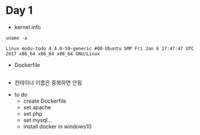 # Day 1

* kernel info
~~~
uname -a
~~~

~~~
Linux modu-todo 4.4.0-59-generic #80-Ubuntu SMP Fri Jan 6 17:47:47 UTC 2017 x86_64 x86_64 x86_64 GNU/Linux
~~~

* Dockerfile
~~~

~~~

- 컨테이너 이름은 중복하면 안됨

* to do
  - create Dockerfile
  - set apache
  - set php
  - set mysql...
  - install docker in windows10
